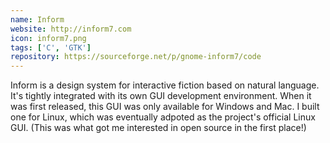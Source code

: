 ```yaml
---
name: Inform
website: http://inform7.com
icon: inform7.png
tags: ['C', 'GTK']
repository: https://sourceforge.net/p/gnome-inform7/code
---
```

Inform is a design system for interactive fiction based on natural language.
It's tightly integrated with its own GUI development environment.
When it was first released, this GUI was only available for Windows and Mac.
I built one for Linux, which was eventually adpoted as the project's official Linux GUI.
(This was what got me interested in open source in the first place!)